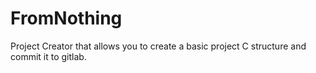 # FromNothing

Project Creator that allows you to create a basic project C structure and commit it to gitlab. 


